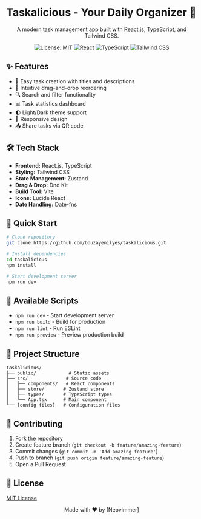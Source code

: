 # Taskalicious - Your Daily Organizer 🚀

<div align="center">

A modern task management app built with React.js, TypeScript, and Tailwind CSS.

[![License: MIT](https://img.shields.io/badge/License-MIT-yellow.svg)](https://opensource.org/licenses/MIT)
[![React](https://img.shields.io/badge/React-20232A?style=flat&logo=react&logoColor=61DAFB)](https://reactjs.org/)
[![TypeScript](https://img.shields.io/badge/TypeScript-007ACC?style=flat&logo=typescript&logoColor=white)](https://www.typescriptlang.org/)
[![Tailwind CSS](https://img.shields.io/badge/Tailwind_CSS-38B2AC?style=flat&logo=tailwind-css&logoColor=white)](https://tailwindcss.com/)

</div>

## ✨ Features

- 📝 Easy task creation with titles and descriptions
- 🔄 Intuitive drag-and-drop reordering
- 🔍 Search and filter functionality
- 📊 Task statistics dashboard
- 🌓 Light/Dark theme support
- 📱 Responsive design
- 📤 Share tasks via QR code

## 🛠️ Tech Stack

- **Frontend:** React.js, TypeScript
- **Styling:** Tailwind CSS
- **State Management:** Zustand
- **Drag & Drop:** Dnd Kit
- **Build Tool:** Vite
- **Icons:** Lucide React
- **Date Handling:** Date-fns

## 🚀 Quick Start

```bash
# Clone repository
git clone https://github.com/bouzayenilyes/taskalicious.git

# Install dependencies
cd taskalicious
npm install

# Start development server
npm run dev
```

## 📜 Available Scripts

- `npm run dev` - Start development server
- `npm run build` - Build for production
- `npm run lint` - Run ESLint
- `npm run preview` - Preview production build

## 📂 Project Structure

```
taskalicious/
├── public/            # Static assets
├── src/              # Source code
│   ├── components/   # React components
│   ├── store/       # Zustand store
│   ├── types/       # TypeScript types
│   └── App.tsx      # Main component
└── [config files]   # Configuration files
```

## 🤝 Contributing

1. Fork the repository
2. Create feature branch (`git checkout -b feature/amazing-feature`)
3. Commit changes (`git commit -m 'Add amazing feature'`)
4. Push to branch (`git push origin feature/amazing-feature`)
5. Open a Pull Request

## 📄 License

[MIT License](LICENSE)

<div align="center">

Made with ❤️ by [Neovimmer]

</div>
